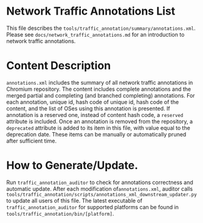 # Network Traffic Annotations List
This file describes the `tools/traffic_annotation/summary/annotations.xml`.
Please see `docs/network_traffic_annotations.md` for an introduction to network
traffic annotations.

# Content Description
`annotations.xml` includes the summary of all network traffic annotations in
Chromium repository. The content includes complete annotations and the merged
partial and completing (and branched completing) annotations.
For each annotation, unique id, hash code of unique id, hash code of the
content, and the list of OSes using this annotation is presented. If annotation
is a reserved one, instead of content hash code, a `reserved` attribute is
included.
Once an annotation is removed from the repository, a `deprecated` attribute is
added to its item in this file, with value equal to the deprecation date.
These items can be manually or automatically pruned after sufficient time.

# How to Generate/Update.
Run `traffic_annotation_auditor` to check for annotations correctness and
automatic update. After each modification of`annotations.xml`, auditor calls
`tools/traffic_annotation/scripts/annotations_xml_downstream_updater.py` to
update all users of this file.
The latest executable of `traffic_annotation_auditor` for supported platforms
can be found in `tools/traffic_annotation/bin/[platform]`.
